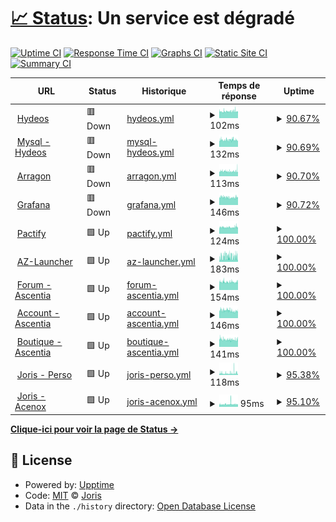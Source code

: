 # [📈 Status](https://JorisPV.github.io/Status): <!--live status--> **Un service est dégradé**

[![Uptime CI](https://github.com/Acenox/Status/workflows/Uptime%20CI/badge.svg)](https://github.com/Acenox/Status/actions?query=workflow%3A%22Uptime+CI%22)
[![Response Time CI](https://github.com/Acenox/Status/workflows/Response%20Time%20CI/badge.svg)](https://github.com/Acenox/Status/actions?query=workflow%3A%22Response+Time+CI%22)
[![Graphs CI](https://github.com/Acenox/Status/workflows/Graphs%20CI/badge.svg)](https://github.com/Acenox/Status/actions?query=workflow%3A%22Graphs+CI%22)
[![Static Site CI](https://github.com/Acenox/Status/workflows/Static%20Site%20CI/badge.svg)](https://github.com/Acenox/Status/actions?query=workflow%3A%22Static+Site+CI%22)
[![Summary CI](https://github.com/Acenox/Status/workflows/Summary%20CI/badge.svg)](https://github.com/Acenox/Status/actions?query=workflow%3A%22Summary+CI%22)

<!--start: status pages-->
<!-- This summary is generated by Upptime (https://github.com/upptime/upptime) -->
<!-- Do not edit this manually, your changes will be overwritten -->
<!-- prettier-ignore -->
| URL | Status | Historique | Temps de réponse | Uptime |
| --- | ------ | ------- | ------------- | ------ |
| <img alt="" src="https://icons.duckduckgo.com/ip3/hydeos.fr.ico" height="13"> [Hydeos](https://hydeos.fr) | 🟥 Down | [hydeos.yml](https://github.com/JorisPV/Status/commits/HEAD/history/hydeos.yml) | <details><summary><img alt="Temps de réponse" src="./graphs/hydeos/response-time-week.png" height="20"> 102ms</summary><br><a href="https://JorisPV.github.io/Status/history/hydeos"><img alt="Temps de réponse 125" src="https://img.shields.io/endpoint?url=https%3A%2F%2Fraw.githubusercontent.com%2FJorisPV%2FStatus%2FHEAD%2Fapi%2Fhydeos%2Fresponse-time.json"></a><br><a href="https://JorisPV.github.io/Status/history/hydeos"><img alt="24 heures - Temps de réponse 95" src="https://img.shields.io/endpoint?url=https%3A%2F%2Fraw.githubusercontent.com%2FJorisPV%2FStatus%2FHEAD%2Fapi%2Fhydeos%2Fresponse-time-day.json"></a><br><a href="https://JorisPV.github.io/Status/history/hydeos"><img alt="7 jours - Temps de réponse 102" src="https://img.shields.io/endpoint?url=https%3A%2F%2Fraw.githubusercontent.com%2FJorisPV%2FStatus%2FHEAD%2Fapi%2Fhydeos%2Fresponse-time-week.json"></a><br><a href="https://JorisPV.github.io/Status/history/hydeos"><img alt="30 jours - Temps de réponse 110" src="https://img.shields.io/endpoint?url=https%3A%2F%2Fraw.githubusercontent.com%2FJorisPV%2FStatus%2FHEAD%2Fapi%2Fhydeos%2Fresponse-time-month.json"></a><br><a href="https://JorisPV.github.io/Status/history/hydeos"><img alt="365 jours - Temps de réponse 123" src="https://img.shields.io/endpoint?url=https%3A%2F%2Fraw.githubusercontent.com%2FJorisPV%2FStatus%2FHEAD%2Fapi%2Fhydeos%2Fresponse-time-year.json"></a></details> | <details><summary><a href="https://JorisPV.github.io/Status/history/hydeos">90.67%</a></summary><a href="https://JorisPV.github.io/Status/history/hydeos"><img alt="Uptime 99.44%" src="https://img.shields.io/endpoint?url=https%3A%2F%2Fraw.githubusercontent.com%2FJorisPV%2FStatus%2FHEAD%2Fapi%2Fhydeos%2Fuptime.json"></a><br><a href="https://JorisPV.github.io/Status/history/hydeos"><img alt="Dernière 24 heures 34.71%" src="https://img.shields.io/endpoint?url=https%3A%2F%2Fraw.githubusercontent.com%2FJorisPV%2FStatus%2FHEAD%2Fapi%2Fhydeos%2Fuptime-day.json"></a><br><a href="https://JorisPV.github.io/Status/history/hydeos"><img alt="Dernière semaine 90.67%" src="https://img.shields.io/endpoint?url=https%3A%2F%2Fraw.githubusercontent.com%2FJorisPV%2FStatus%2FHEAD%2Fapi%2Fhydeos%2Fuptime-week.json"></a><br><a href="https://JorisPV.github.io/Status/history/hydeos"><img alt="Dernier mois 96.43%" src="https://img.shields.io/endpoint?url=https%3A%2F%2Fraw.githubusercontent.com%2FJorisPV%2FStatus%2FHEAD%2Fapi%2Fhydeos%2Fuptime-month.json"></a><br><a href="https://JorisPV.github.io/Status/history/hydeos"><img alt="Dernière année 99.13%" src="https://img.shields.io/endpoint?url=https%3A%2F%2Fraw.githubusercontent.com%2FJorisPV%2FStatus%2FHEAD%2Fapi%2Fhydeos%2Fuptime-year.json"></a></details>
| <img alt="" src="https://icons.duckduckgo.com/ip3/phpmyadmin.hydeos.fr.ico" height="13"> [Mysql - Hydeos](https://phpmyadmin.hydeos.fr) | 🟥 Down | [mysql-hydeos.yml](https://github.com/JorisPV/Status/commits/HEAD/history/mysql-hydeos.yml) | <details><summary><img alt="Temps de réponse" src="./graphs/mysql-hydeos/response-time-week.png" height="20"> 132ms</summary><br><a href="https://JorisPV.github.io/Status/history/mysql-hydeos"><img alt="Temps de réponse 136" src="https://img.shields.io/endpoint?url=https%3A%2F%2Fraw.githubusercontent.com%2FJorisPV%2FStatus%2FHEAD%2Fapi%2Fmysql-hydeos%2Fresponse-time.json"></a><br><a href="https://JorisPV.github.io/Status/history/mysql-hydeos"><img alt="24 heures - Temps de réponse 115" src="https://img.shields.io/endpoint?url=https%3A%2F%2Fraw.githubusercontent.com%2FJorisPV%2FStatus%2FHEAD%2Fapi%2Fmysql-hydeos%2Fresponse-time-day.json"></a><br><a href="https://JorisPV.github.io/Status/history/mysql-hydeos"><img alt="7 jours - Temps de réponse 132" src="https://img.shields.io/endpoint?url=https%3A%2F%2Fraw.githubusercontent.com%2FJorisPV%2FStatus%2FHEAD%2Fapi%2Fmysql-hydeos%2Fresponse-time-week.json"></a><br><a href="https://JorisPV.github.io/Status/history/mysql-hydeos"><img alt="30 jours - Temps de réponse 136" src="https://img.shields.io/endpoint?url=https%3A%2F%2Fraw.githubusercontent.com%2FJorisPV%2FStatus%2FHEAD%2Fapi%2Fmysql-hydeos%2Fresponse-time-month.json"></a><br><a href="https://JorisPV.github.io/Status/history/mysql-hydeos"><img alt="365 jours - Temps de réponse 136" src="https://img.shields.io/endpoint?url=https%3A%2F%2Fraw.githubusercontent.com%2FJorisPV%2FStatus%2FHEAD%2Fapi%2Fmysql-hydeos%2Fresponse-time-year.json"></a></details> | <details><summary><a href="https://JorisPV.github.io/Status/history/mysql-hydeos">90.69%</a></summary><a href="https://JorisPV.github.io/Status/history/mysql-hydeos"><img alt="Uptime 95.11%" src="https://img.shields.io/endpoint?url=https%3A%2F%2Fraw.githubusercontent.com%2FJorisPV%2FStatus%2FHEAD%2Fapi%2Fmysql-hydeos%2Fuptime.json"></a><br><a href="https://JorisPV.github.io/Status/history/mysql-hydeos"><img alt="Dernière 24 heures 34.81%" src="https://img.shields.io/endpoint?url=https%3A%2F%2Fraw.githubusercontent.com%2FJorisPV%2FStatus%2FHEAD%2Fapi%2Fmysql-hydeos%2Fuptime-day.json"></a><br><a href="https://JorisPV.github.io/Status/history/mysql-hydeos"><img alt="Dernière semaine 90.69%" src="https://img.shields.io/endpoint?url=https%3A%2F%2Fraw.githubusercontent.com%2FJorisPV%2FStatus%2FHEAD%2Fapi%2Fmysql-hydeos%2Fuptime-week.json"></a><br><a href="https://JorisPV.github.io/Status/history/mysql-hydeos"><img alt="Dernier mois 95.11%" src="https://img.shields.io/endpoint?url=https%3A%2F%2Fraw.githubusercontent.com%2FJorisPV%2FStatus%2FHEAD%2Fapi%2Fmysql-hydeos%2Fuptime-month.json"></a><br><a href="https://JorisPV.github.io/Status/history/mysql-hydeos"><img alt="Dernière année 95.11%" src="https://img.shields.io/endpoint?url=https%3A%2F%2Fraw.githubusercontent.com%2FJorisPV%2FStatus%2FHEAD%2Fapi%2Fmysql-hydeos%2Fuptime-year.json"></a></details>
| <img alt="" src="https://icons.duckduckgo.com/ip3/arragon.hydeos.fr.ico" height="13"> [Arragon](https://arragon.hydeos.fr) | 🟥 Down | [arragon.yml](https://github.com/JorisPV/Status/commits/HEAD/history/arragon.yml) | <details><summary><img alt="Temps de réponse" src="./graphs/arragon/response-time-week.png" height="20"> 113ms</summary><br><a href="https://JorisPV.github.io/Status/history/arragon"><img alt="Temps de réponse 124" src="https://img.shields.io/endpoint?url=https%3A%2F%2Fraw.githubusercontent.com%2FJorisPV%2FStatus%2FHEAD%2Fapi%2Farragon%2Fresponse-time.json"></a><br><a href="https://JorisPV.github.io/Status/history/arragon"><img alt="24 heures - Temps de réponse 98" src="https://img.shields.io/endpoint?url=https%3A%2F%2Fraw.githubusercontent.com%2FJorisPV%2FStatus%2FHEAD%2Fapi%2Farragon%2Fresponse-time-day.json"></a><br><a href="https://JorisPV.github.io/Status/history/arragon"><img alt="7 jours - Temps de réponse 113" src="https://img.shields.io/endpoint?url=https%3A%2F%2Fraw.githubusercontent.com%2FJorisPV%2FStatus%2FHEAD%2Fapi%2Farragon%2Fresponse-time-week.json"></a><br><a href="https://JorisPV.github.io/Status/history/arragon"><img alt="30 jours - Temps de réponse 116" src="https://img.shields.io/endpoint?url=https%3A%2F%2Fraw.githubusercontent.com%2FJorisPV%2FStatus%2FHEAD%2Fapi%2Farragon%2Fresponse-time-month.json"></a><br><a href="https://JorisPV.github.io/Status/history/arragon"><img alt="365 jours - Temps de réponse 120" src="https://img.shields.io/endpoint?url=https%3A%2F%2Fraw.githubusercontent.com%2FJorisPV%2FStatus%2FHEAD%2Fapi%2Farragon%2Fresponse-time-year.json"></a></details> | <details><summary><a href="https://JorisPV.github.io/Status/history/arragon">90.70%</a></summary><a href="https://JorisPV.github.io/Status/history/arragon"><img alt="Uptime 99.45%" src="https://img.shields.io/endpoint?url=https%3A%2F%2Fraw.githubusercontent.com%2FJorisPV%2FStatus%2FHEAD%2Fapi%2Farragon%2Fuptime.json"></a><br><a href="https://JorisPV.github.io/Status/history/arragon"><img alt="Dernière 24 heures 34.92%" src="https://img.shields.io/endpoint?url=https%3A%2F%2Fraw.githubusercontent.com%2FJorisPV%2FStatus%2FHEAD%2Fapi%2Farragon%2Fuptime-day.json"></a><br><a href="https://JorisPV.github.io/Status/history/arragon"><img alt="Dernière semaine 90.70%" src="https://img.shields.io/endpoint?url=https%3A%2F%2Fraw.githubusercontent.com%2FJorisPV%2FStatus%2FHEAD%2Fapi%2Farragon%2Fuptime-week.json"></a><br><a href="https://JorisPV.github.io/Status/history/arragon"><img alt="Dernier mois 96.45%" src="https://img.shields.io/endpoint?url=https%3A%2F%2Fraw.githubusercontent.com%2FJorisPV%2FStatus%2FHEAD%2Fapi%2Farragon%2Fuptime-month.json"></a><br><a href="https://JorisPV.github.io/Status/history/arragon"><img alt="Dernière année 99.14%" src="https://img.shields.io/endpoint?url=https%3A%2F%2Fraw.githubusercontent.com%2FJorisPV%2FStatus%2FHEAD%2Fapi%2Farragon%2Fuptime-year.json"></a></details>
| <img alt="" src="https://icons.duckduckgo.com/ip3/grafana.hydeos.fr.ico" height="13"> [Grafana](https://grafana.hydeos.fr) | 🟥 Down | [grafana.yml](https://github.com/JorisPV/Status/commits/HEAD/history/grafana.yml) | <details><summary><img alt="Temps de réponse" src="./graphs/grafana/response-time-week.png" height="20"> 146ms</summary><br><a href="https://JorisPV.github.io/Status/history/grafana"><img alt="Temps de réponse 155" src="https://img.shields.io/endpoint?url=https%3A%2F%2Fraw.githubusercontent.com%2FJorisPV%2FStatus%2FHEAD%2Fapi%2Fgrafana%2Fresponse-time.json"></a><br><a href="https://JorisPV.github.io/Status/history/grafana"><img alt="24 heures - Temps de réponse 147" src="https://img.shields.io/endpoint?url=https%3A%2F%2Fraw.githubusercontent.com%2FJorisPV%2FStatus%2FHEAD%2Fapi%2Fgrafana%2Fresponse-time-day.json"></a><br><a href="https://JorisPV.github.io/Status/history/grafana"><img alt="7 jours - Temps de réponse 146" src="https://img.shields.io/endpoint?url=https%3A%2F%2Fraw.githubusercontent.com%2FJorisPV%2FStatus%2FHEAD%2Fapi%2Fgrafana%2Fresponse-time-week.json"></a><br><a href="https://JorisPV.github.io/Status/history/grafana"><img alt="30 jours - Temps de réponse 155" src="https://img.shields.io/endpoint?url=https%3A%2F%2Fraw.githubusercontent.com%2FJorisPV%2FStatus%2FHEAD%2Fapi%2Fgrafana%2Fresponse-time-month.json"></a><br><a href="https://JorisPV.github.io/Status/history/grafana"><img alt="365 jours - Temps de réponse 155" src="https://img.shields.io/endpoint?url=https%3A%2F%2Fraw.githubusercontent.com%2FJorisPV%2FStatus%2FHEAD%2Fapi%2Fgrafana%2Fresponse-time-year.json"></a></details> | <details><summary><a href="https://JorisPV.github.io/Status/history/grafana">90.72%</a></summary><a href="https://JorisPV.github.io/Status/history/grafana"><img alt="Uptime 96.66%" src="https://img.shields.io/endpoint?url=https%3A%2F%2Fraw.githubusercontent.com%2FJorisPV%2FStatus%2FHEAD%2Fapi%2Fgrafana%2Fuptime.json"></a><br><a href="https://JorisPV.github.io/Status/history/grafana"><img alt="Dernière 24 heures 35.02%" src="https://img.shields.io/endpoint?url=https%3A%2F%2Fraw.githubusercontent.com%2FJorisPV%2FStatus%2FHEAD%2Fapi%2Fgrafana%2Fuptime-day.json"></a><br><a href="https://JorisPV.github.io/Status/history/grafana"><img alt="Dernière semaine 90.72%" src="https://img.shields.io/endpoint?url=https%3A%2F%2Fraw.githubusercontent.com%2FJorisPV%2FStatus%2FHEAD%2Fapi%2Fgrafana%2Fuptime-week.json"></a><br><a href="https://JorisPV.github.io/Status/history/grafana"><img alt="Dernier mois 96.66%" src="https://img.shields.io/endpoint?url=https%3A%2F%2Fraw.githubusercontent.com%2FJorisPV%2FStatus%2FHEAD%2Fapi%2Fgrafana%2Fuptime-month.json"></a><br><a href="https://JorisPV.github.io/Status/history/grafana"><img alt="Dernière année 96.66%" src="https://img.shields.io/endpoint?url=https%3A%2F%2Fraw.githubusercontent.com%2FJorisPV%2FStatus%2FHEAD%2Fapi%2Fgrafana%2Fuptime-year.json"></a></details>
| <img alt="" src="https://icons.duckduckgo.com/ip3/www.pactify.fr.ico" height="13"> [Pactify](https://www.pactify.fr/) | 🟩 Up | [pactify.yml](https://github.com/JorisPV/Status/commits/HEAD/history/pactify.yml) | <details><summary><img alt="Temps de réponse" src="./graphs/pactify/response-time-week.png" height="20"> 124ms</summary><br><a href="https://JorisPV.github.io/Status/history/pactify"><img alt="Temps de réponse 238" src="https://img.shields.io/endpoint?url=https%3A%2F%2Fraw.githubusercontent.com%2FJorisPV%2FStatus%2FHEAD%2Fapi%2Fpactify%2Fresponse-time.json"></a><br><a href="https://JorisPV.github.io/Status/history/pactify"><img alt="24 heures - Temps de réponse 123" src="https://img.shields.io/endpoint?url=https%3A%2F%2Fraw.githubusercontent.com%2FJorisPV%2FStatus%2FHEAD%2Fapi%2Fpactify%2Fresponse-time-day.json"></a><br><a href="https://JorisPV.github.io/Status/history/pactify"><img alt="7 jours - Temps de réponse 124" src="https://img.shields.io/endpoint?url=https%3A%2F%2Fraw.githubusercontent.com%2FJorisPV%2FStatus%2FHEAD%2Fapi%2Fpactify%2Fresponse-time-week.json"></a><br><a href="https://JorisPV.github.io/Status/history/pactify"><img alt="30 jours - Temps de réponse 132" src="https://img.shields.io/endpoint?url=https%3A%2F%2Fraw.githubusercontent.com%2FJorisPV%2FStatus%2FHEAD%2Fapi%2Fpactify%2Fresponse-time-month.json"></a><br><a href="https://JorisPV.github.io/Status/history/pactify"><img alt="365 jours - Temps de réponse 209" src="https://img.shields.io/endpoint?url=https%3A%2F%2Fraw.githubusercontent.com%2FJorisPV%2FStatus%2FHEAD%2Fapi%2Fpactify%2Fresponse-time-year.json"></a></details> | <details><summary><a href="https://JorisPV.github.io/Status/history/pactify">100.00%</a></summary><a href="https://JorisPV.github.io/Status/history/pactify"><img alt="Uptime 99.92%" src="https://img.shields.io/endpoint?url=https%3A%2F%2Fraw.githubusercontent.com%2FJorisPV%2FStatus%2FHEAD%2Fapi%2Fpactify%2Fuptime.json"></a><br><a href="https://JorisPV.github.io/Status/history/pactify"><img alt="Dernière 24 heures 100.00%" src="https://img.shields.io/endpoint?url=https%3A%2F%2Fraw.githubusercontent.com%2FJorisPV%2FStatus%2FHEAD%2Fapi%2Fpactify%2Fuptime-day.json"></a><br><a href="https://JorisPV.github.io/Status/history/pactify"><img alt="Dernière semaine 100.00%" src="https://img.shields.io/endpoint?url=https%3A%2F%2Fraw.githubusercontent.com%2FJorisPV%2FStatus%2FHEAD%2Fapi%2Fpactify%2Fuptime-week.json"></a><br><a href="https://JorisPV.github.io/Status/history/pactify"><img alt="Dernier mois 99.95%" src="https://img.shields.io/endpoint?url=https%3A%2F%2Fraw.githubusercontent.com%2FJorisPV%2FStatus%2FHEAD%2Fapi%2Fpactify%2Fuptime-month.json"></a><br><a href="https://JorisPV.github.io/Status/history/pactify"><img alt="Dernière année 99.90%" src="https://img.shields.io/endpoint?url=https%3A%2F%2Fraw.githubusercontent.com%2FJorisPV%2FStatus%2FHEAD%2Fapi%2Fpactify%2Fuptime-year.json"></a></details>
| <img alt="" src="https://icons.duckduckgo.com/ip3/az-launcher.nz.ico" height="13"> [AZ-Launcher](https://az-launcher.nz/) | 🟩 Up | [az-launcher.yml](https://github.com/JorisPV/Status/commits/HEAD/history/az-launcher.yml) | <details><summary><img alt="Temps de réponse" src="./graphs/az-launcher/response-time-week.png" height="20"> 183ms</summary><br><a href="https://JorisPV.github.io/Status/history/az-launcher"><img alt="Temps de réponse 394" src="https://img.shields.io/endpoint?url=https%3A%2F%2Fraw.githubusercontent.com%2FJorisPV%2FStatus%2FHEAD%2Fapi%2Faz-launcher%2Fresponse-time.json"></a><br><a href="https://JorisPV.github.io/Status/history/az-launcher"><img alt="24 heures - Temps de réponse 189" src="https://img.shields.io/endpoint?url=https%3A%2F%2Fraw.githubusercontent.com%2FJorisPV%2FStatus%2FHEAD%2Fapi%2Faz-launcher%2Fresponse-time-day.json"></a><br><a href="https://JorisPV.github.io/Status/history/az-launcher"><img alt="7 jours - Temps de réponse 183" src="https://img.shields.io/endpoint?url=https%3A%2F%2Fraw.githubusercontent.com%2FJorisPV%2FStatus%2FHEAD%2Fapi%2Faz-launcher%2Fresponse-time-week.json"></a><br><a href="https://JorisPV.github.io/Status/history/az-launcher"><img alt="30 jours - Temps de réponse 187" src="https://img.shields.io/endpoint?url=https%3A%2F%2Fraw.githubusercontent.com%2FJorisPV%2FStatus%2FHEAD%2Fapi%2Faz-launcher%2Fresponse-time-month.json"></a><br><a href="https://JorisPV.github.io/Status/history/az-launcher"><img alt="365 jours - Temps de réponse 393" src="https://img.shields.io/endpoint?url=https%3A%2F%2Fraw.githubusercontent.com%2FJorisPV%2FStatus%2FHEAD%2Fapi%2Faz-launcher%2Fresponse-time-year.json"></a></details> | <details><summary><a href="https://JorisPV.github.io/Status/history/az-launcher">100.00%</a></summary><a href="https://JorisPV.github.io/Status/history/az-launcher"><img alt="Uptime 99.94%" src="https://img.shields.io/endpoint?url=https%3A%2F%2Fraw.githubusercontent.com%2FJorisPV%2FStatus%2FHEAD%2Fapi%2Faz-launcher%2Fuptime.json"></a><br><a href="https://JorisPV.github.io/Status/history/az-launcher"><img alt="Dernière 24 heures 100.00%" src="https://img.shields.io/endpoint?url=https%3A%2F%2Fraw.githubusercontent.com%2FJorisPV%2FStatus%2FHEAD%2Fapi%2Faz-launcher%2Fuptime-day.json"></a><br><a href="https://JorisPV.github.io/Status/history/az-launcher"><img alt="Dernière semaine 100.00%" src="https://img.shields.io/endpoint?url=https%3A%2F%2Fraw.githubusercontent.com%2FJorisPV%2FStatus%2FHEAD%2Fapi%2Faz-launcher%2Fuptime-week.json"></a><br><a href="https://JorisPV.github.io/Status/history/az-launcher"><img alt="Dernier mois 100.00%" src="https://img.shields.io/endpoint?url=https%3A%2F%2Fraw.githubusercontent.com%2FJorisPV%2FStatus%2FHEAD%2Fapi%2Faz-launcher%2Fuptime-month.json"></a><br><a href="https://JorisPV.github.io/Status/history/az-launcher"><img alt="Dernière année 99.92%" src="https://img.shields.io/endpoint?url=https%3A%2F%2Fraw.githubusercontent.com%2FJorisPV%2FStatus%2FHEAD%2Fapi%2Faz-launcher%2Fuptime-year.json"></a></details>
| <img alt="" src="https://icons.duckduckgo.com/ip3/community.ascentia.fr.ico" height="13"> [Forum - Ascentia](https://community.ascentia.fr/) | 🟩 Up | [forum-ascentia.yml](https://github.com/JorisPV/Status/commits/HEAD/history/forum-ascentia.yml) | <details><summary><img alt="Temps de réponse" src="./graphs/forum-ascentia/response-time-week.png" height="20"> 154ms</summary><br><a href="https://JorisPV.github.io/Status/history/forum-ascentia"><img alt="Temps de réponse 299" src="https://img.shields.io/endpoint?url=https%3A%2F%2Fraw.githubusercontent.com%2FJorisPV%2FStatus%2FHEAD%2Fapi%2Fforum-ascentia%2Fresponse-time.json"></a><br><a href="https://JorisPV.github.io/Status/history/forum-ascentia"><img alt="24 heures - Temps de réponse 164" src="https://img.shields.io/endpoint?url=https%3A%2F%2Fraw.githubusercontent.com%2FJorisPV%2FStatus%2FHEAD%2Fapi%2Fforum-ascentia%2Fresponse-time-day.json"></a><br><a href="https://JorisPV.github.io/Status/history/forum-ascentia"><img alt="7 jours - Temps de réponse 154" src="https://img.shields.io/endpoint?url=https%3A%2F%2Fraw.githubusercontent.com%2FJorisPV%2FStatus%2FHEAD%2Fapi%2Fforum-ascentia%2Fresponse-time-week.json"></a><br><a href="https://JorisPV.github.io/Status/history/forum-ascentia"><img alt="30 jours - Temps de réponse 168" src="https://img.shields.io/endpoint?url=https%3A%2F%2Fraw.githubusercontent.com%2FJorisPV%2FStatus%2FHEAD%2Fapi%2Fforum-ascentia%2Fresponse-time-month.json"></a><br><a href="https://JorisPV.github.io/Status/history/forum-ascentia"><img alt="365 jours - Temps de réponse 266" src="https://img.shields.io/endpoint?url=https%3A%2F%2Fraw.githubusercontent.com%2FJorisPV%2FStatus%2FHEAD%2Fapi%2Fforum-ascentia%2Fresponse-time-year.json"></a></details> | <details><summary><a href="https://JorisPV.github.io/Status/history/forum-ascentia">100.00%</a></summary><a href="https://JorisPV.github.io/Status/history/forum-ascentia"><img alt="Uptime 99.78%" src="https://img.shields.io/endpoint?url=https%3A%2F%2Fraw.githubusercontent.com%2FJorisPV%2FStatus%2FHEAD%2Fapi%2Fforum-ascentia%2Fuptime.json"></a><br><a href="https://JorisPV.github.io/Status/history/forum-ascentia"><img alt="Dernière 24 heures 100.00%" src="https://img.shields.io/endpoint?url=https%3A%2F%2Fraw.githubusercontent.com%2FJorisPV%2FStatus%2FHEAD%2Fapi%2Fforum-ascentia%2Fuptime-day.json"></a><br><a href="https://JorisPV.github.io/Status/history/forum-ascentia"><img alt="Dernière semaine 100.00%" src="https://img.shields.io/endpoint?url=https%3A%2F%2Fraw.githubusercontent.com%2FJorisPV%2FStatus%2FHEAD%2Fapi%2Fforum-ascentia%2Fuptime-week.json"></a><br><a href="https://JorisPV.github.io/Status/history/forum-ascentia"><img alt="Dernier mois 100.00%" src="https://img.shields.io/endpoint?url=https%3A%2F%2Fraw.githubusercontent.com%2FJorisPV%2FStatus%2FHEAD%2Fapi%2Fforum-ascentia%2Fuptime-month.json"></a><br><a href="https://JorisPV.github.io/Status/history/forum-ascentia"><img alt="Dernière année 99.91%" src="https://img.shields.io/endpoint?url=https%3A%2F%2Fraw.githubusercontent.com%2FJorisPV%2FStatus%2FHEAD%2Fapi%2Fforum-ascentia%2Fuptime-year.json"></a></details>
| <img alt="" src="https://icons.duckduckgo.com/ip3/account.ascentia.fr.ico" height="13"> [Account - Ascentia](https://account.ascentia.fr/) | 🟩 Up | [account-ascentia.yml](https://github.com/JorisPV/Status/commits/HEAD/history/account-ascentia.yml) | <details><summary><img alt="Temps de réponse" src="./graphs/account-ascentia/response-time-week.png" height="20"> 146ms</summary><br><a href="https://JorisPV.github.io/Status/history/account-ascentia"><img alt="Temps de réponse 282" src="https://img.shields.io/endpoint?url=https%3A%2F%2Fraw.githubusercontent.com%2FJorisPV%2FStatus%2FHEAD%2Fapi%2Faccount-ascentia%2Fresponse-time.json"></a><br><a href="https://JorisPV.github.io/Status/history/account-ascentia"><img alt="24 heures - Temps de réponse 139" src="https://img.shields.io/endpoint?url=https%3A%2F%2Fraw.githubusercontent.com%2FJorisPV%2FStatus%2FHEAD%2Fapi%2Faccount-ascentia%2Fresponse-time-day.json"></a><br><a href="https://JorisPV.github.io/Status/history/account-ascentia"><img alt="7 jours - Temps de réponse 146" src="https://img.shields.io/endpoint?url=https%3A%2F%2Fraw.githubusercontent.com%2FJorisPV%2FStatus%2FHEAD%2Fapi%2Faccount-ascentia%2Fresponse-time-week.json"></a><br><a href="https://JorisPV.github.io/Status/history/account-ascentia"><img alt="30 jours - Temps de réponse 159" src="https://img.shields.io/endpoint?url=https%3A%2F%2Fraw.githubusercontent.com%2FJorisPV%2FStatus%2FHEAD%2Fapi%2Faccount-ascentia%2Fresponse-time-month.json"></a><br><a href="https://JorisPV.github.io/Status/history/account-ascentia"><img alt="365 jours - Temps de réponse 257" src="https://img.shields.io/endpoint?url=https%3A%2F%2Fraw.githubusercontent.com%2FJorisPV%2FStatus%2FHEAD%2Fapi%2Faccount-ascentia%2Fresponse-time-year.json"></a></details> | <details><summary><a href="https://JorisPV.github.io/Status/history/account-ascentia">100.00%</a></summary><a href="https://JorisPV.github.io/Status/history/account-ascentia"><img alt="Uptime 63.88%" src="https://img.shields.io/endpoint?url=https%3A%2F%2Fraw.githubusercontent.com%2FJorisPV%2FStatus%2FHEAD%2Fapi%2Faccount-ascentia%2Fuptime.json"></a><br><a href="https://JorisPV.github.io/Status/history/account-ascentia"><img alt="Dernière 24 heures 100.00%" src="https://img.shields.io/endpoint?url=https%3A%2F%2Fraw.githubusercontent.com%2FJorisPV%2FStatus%2FHEAD%2Fapi%2Faccount-ascentia%2Fuptime-day.json"></a><br><a href="https://JorisPV.github.io/Status/history/account-ascentia"><img alt="Dernière semaine 100.00%" src="https://img.shields.io/endpoint?url=https%3A%2F%2Fraw.githubusercontent.com%2FJorisPV%2FStatus%2FHEAD%2Fapi%2Faccount-ascentia%2Fuptime-week.json"></a><br><a href="https://JorisPV.github.io/Status/history/account-ascentia"><img alt="Dernier mois 62.06%" src="https://img.shields.io/endpoint?url=https%3A%2F%2Fraw.githubusercontent.com%2FJorisPV%2FStatus%2FHEAD%2Fapi%2Faccount-ascentia%2Fuptime-month.json"></a><br><a href="https://JorisPV.github.io/Status/history/account-ascentia"><img alt="Dernière année 43.50%" src="https://img.shields.io/endpoint?url=https%3A%2F%2Fraw.githubusercontent.com%2FJorisPV%2FStatus%2FHEAD%2Fapi%2Faccount-ascentia%2Fuptime-year.json"></a></details>
| <img alt="" src="https://icons.duckduckgo.com/ip3/store.ascentia.fr.ico" height="13"> [Boutique - Ascentia](https://store.ascentia.fr/) | 🟩 Up | [boutique-ascentia.yml](https://github.com/JorisPV/Status/commits/HEAD/history/boutique-ascentia.yml) | <details><summary><img alt="Temps de réponse" src="./graphs/boutique-ascentia/response-time-week.png" height="20"> 141ms</summary><br><a href="https://JorisPV.github.io/Status/history/boutique-ascentia"><img alt="Temps de réponse 187" src="https://img.shields.io/endpoint?url=https%3A%2F%2Fraw.githubusercontent.com%2FJorisPV%2FStatus%2FHEAD%2Fapi%2Fboutique-ascentia%2Fresponse-time.json"></a><br><a href="https://JorisPV.github.io/Status/history/boutique-ascentia"><img alt="24 heures - Temps de réponse 146" src="https://img.shields.io/endpoint?url=https%3A%2F%2Fraw.githubusercontent.com%2FJorisPV%2FStatus%2FHEAD%2Fapi%2Fboutique-ascentia%2Fresponse-time-day.json"></a><br><a href="https://JorisPV.github.io/Status/history/boutique-ascentia"><img alt="7 jours - Temps de réponse 141" src="https://img.shields.io/endpoint?url=https%3A%2F%2Fraw.githubusercontent.com%2FJorisPV%2FStatus%2FHEAD%2Fapi%2Fboutique-ascentia%2Fresponse-time-week.json"></a><br><a href="https://JorisPV.github.io/Status/history/boutique-ascentia"><img alt="30 jours - Temps de réponse 143" src="https://img.shields.io/endpoint?url=https%3A%2F%2Fraw.githubusercontent.com%2FJorisPV%2FStatus%2FHEAD%2Fapi%2Fboutique-ascentia%2Fresponse-time-month.json"></a><br><a href="https://JorisPV.github.io/Status/history/boutique-ascentia"><img alt="365 jours - Temps de réponse 172" src="https://img.shields.io/endpoint?url=https%3A%2F%2Fraw.githubusercontent.com%2FJorisPV%2FStatus%2FHEAD%2Fapi%2Fboutique-ascentia%2Fresponse-time-year.json"></a></details> | <details><summary><a href="https://JorisPV.github.io/Status/history/boutique-ascentia">100.00%</a></summary><a href="https://JorisPV.github.io/Status/history/boutique-ascentia"><img alt="Uptime 99.92%" src="https://img.shields.io/endpoint?url=https%3A%2F%2Fraw.githubusercontent.com%2FJorisPV%2FStatus%2FHEAD%2Fapi%2Fboutique-ascentia%2Fuptime.json"></a><br><a href="https://JorisPV.github.io/Status/history/boutique-ascentia"><img alt="Dernière 24 heures 100.00%" src="https://img.shields.io/endpoint?url=https%3A%2F%2Fraw.githubusercontent.com%2FJorisPV%2FStatus%2FHEAD%2Fapi%2Fboutique-ascentia%2Fuptime-day.json"></a><br><a href="https://JorisPV.github.io/Status/history/boutique-ascentia"><img alt="Dernière semaine 100.00%" src="https://img.shields.io/endpoint?url=https%3A%2F%2Fraw.githubusercontent.com%2FJorisPV%2FStatus%2FHEAD%2Fapi%2Fboutique-ascentia%2Fuptime-week.json"></a><br><a href="https://JorisPV.github.io/Status/history/boutique-ascentia"><img alt="Dernier mois 100.00%" src="https://img.shields.io/endpoint?url=https%3A%2F%2Fraw.githubusercontent.com%2FJorisPV%2FStatus%2FHEAD%2Fapi%2Fboutique-ascentia%2Fuptime-month.json"></a><br><a href="https://JorisPV.github.io/Status/history/boutique-ascentia"><img alt="Dernière année 99.90%" src="https://img.shields.io/endpoint?url=https%3A%2F%2Fraw.githubusercontent.com%2FJorisPV%2FStatus%2FHEAD%2Fapi%2Fboutique-ascentia%2Fuptime-year.json"></a></details>
| <img alt="" src="https://icons.duckduckgo.com/ip3/joris-parmentier.fr.ico" height="13"> [Joris - Perso](https://joris-parmentier.fr) | 🟩 Up | [joris-perso.yml](https://github.com/JorisPV/Status/commits/HEAD/history/joris-perso.yml) | <details><summary><img alt="Temps de réponse" src="./graphs/joris-perso/response-time-week.png" height="20"> 118ms</summary><br><a href="https://JorisPV.github.io/Status/history/joris-perso"><img alt="Temps de réponse 91" src="https://img.shields.io/endpoint?url=https%3A%2F%2Fraw.githubusercontent.com%2FJorisPV%2FStatus%2FHEAD%2Fapi%2Fjoris-perso%2Fresponse-time.json"></a><br><a href="https://JorisPV.github.io/Status/history/joris-perso"><img alt="24 heures - Temps de réponse 108" src="https://img.shields.io/endpoint?url=https%3A%2F%2Fraw.githubusercontent.com%2FJorisPV%2FStatus%2FHEAD%2Fapi%2Fjoris-perso%2Fresponse-time-day.json"></a><br><a href="https://JorisPV.github.io/Status/history/joris-perso"><img alt="7 jours - Temps de réponse 118" src="https://img.shields.io/endpoint?url=https%3A%2F%2Fraw.githubusercontent.com%2FJorisPV%2FStatus%2FHEAD%2Fapi%2Fjoris-perso%2Fresponse-time-week.json"></a><br><a href="https://JorisPV.github.io/Status/history/joris-perso"><img alt="30 jours - Temps de réponse 111" src="https://img.shields.io/endpoint?url=https%3A%2F%2Fraw.githubusercontent.com%2FJorisPV%2FStatus%2FHEAD%2Fapi%2Fjoris-perso%2Fresponse-time-month.json"></a><br><a href="https://JorisPV.github.io/Status/history/joris-perso"><img alt="365 jours - Temps de réponse 90" src="https://img.shields.io/endpoint?url=https%3A%2F%2Fraw.githubusercontent.com%2FJorisPV%2FStatus%2FHEAD%2Fapi%2Fjoris-perso%2Fresponse-time-year.json"></a></details> | <details><summary><a href="https://JorisPV.github.io/Status/history/joris-perso">95.38%</a></summary><a href="https://JorisPV.github.io/Status/history/joris-perso"><img alt="Uptime 99.85%" src="https://img.shields.io/endpoint?url=https%3A%2F%2Fraw.githubusercontent.com%2FJorisPV%2FStatus%2FHEAD%2Fapi%2Fjoris-perso%2Fuptime.json"></a><br><a href="https://JorisPV.github.io/Status/history/joris-perso"><img alt="Dernière 24 heures 100.00%" src="https://img.shields.io/endpoint?url=https%3A%2F%2Fraw.githubusercontent.com%2FJorisPV%2FStatus%2FHEAD%2Fapi%2Fjoris-perso%2Fuptime-day.json"></a><br><a href="https://JorisPV.github.io/Status/history/joris-perso"><img alt="Dernière semaine 95.38%" src="https://img.shields.io/endpoint?url=https%3A%2F%2Fraw.githubusercontent.com%2FJorisPV%2FStatus%2FHEAD%2Fapi%2Fjoris-perso%2Fuptime-week.json"></a><br><a href="https://JorisPV.github.io/Status/history/joris-perso"><img alt="Dernier mois 98.76%" src="https://img.shields.io/endpoint?url=https%3A%2F%2Fraw.githubusercontent.com%2FJorisPV%2FStatus%2FHEAD%2Fapi%2Fjoris-perso%2Fuptime-month.json"></a><br><a href="https://JorisPV.github.io/Status/history/joris-perso"><img alt="Dernière année 99.83%" src="https://img.shields.io/endpoint?url=https%3A%2F%2Fraw.githubusercontent.com%2FJorisPV%2FStatus%2FHEAD%2Fapi%2Fjoris-perso%2Fuptime-year.json"></a></details>
| <img alt="" src="https://icons.duckduckgo.com/ip3/acenox.fr.ico" height="13"> [Joris - Acenox](https://acenox.fr) | 🟩 Up | [joris-acenox.yml](https://github.com/JorisPV/Status/commits/HEAD/history/joris-acenox.yml) | <details><summary><img alt="Temps de réponse" src="./graphs/joris-acenox/response-time-week.png" height="20"> 95ms</summary><br><a href="https://JorisPV.github.io/Status/history/joris-acenox"><img alt="Temps de réponse 80" src="https://img.shields.io/endpoint?url=https%3A%2F%2Fraw.githubusercontent.com%2FJorisPV%2FStatus%2FHEAD%2Fapi%2Fjoris-acenox%2Fresponse-time.json"></a><br><a href="https://JorisPV.github.io/Status/history/joris-acenox"><img alt="24 heures - Temps de réponse 91" src="https://img.shields.io/endpoint?url=https%3A%2F%2Fraw.githubusercontent.com%2FJorisPV%2FStatus%2FHEAD%2Fapi%2Fjoris-acenox%2Fresponse-time-day.json"></a><br><a href="https://JorisPV.github.io/Status/history/joris-acenox"><img alt="7 jours - Temps de réponse 95" src="https://img.shields.io/endpoint?url=https%3A%2F%2Fraw.githubusercontent.com%2FJorisPV%2FStatus%2FHEAD%2Fapi%2Fjoris-acenox%2Fresponse-time-week.json"></a><br><a href="https://JorisPV.github.io/Status/history/joris-acenox"><img alt="30 jours - Temps de réponse 97" src="https://img.shields.io/endpoint?url=https%3A%2F%2Fraw.githubusercontent.com%2FJorisPV%2FStatus%2FHEAD%2Fapi%2Fjoris-acenox%2Fresponse-time-month.json"></a><br><a href="https://JorisPV.github.io/Status/history/joris-acenox"><img alt="365 jours - Temps de réponse 82" src="https://img.shields.io/endpoint?url=https%3A%2F%2Fraw.githubusercontent.com%2FJorisPV%2FStatus%2FHEAD%2Fapi%2Fjoris-acenox%2Fresponse-time-year.json"></a></details> | <details><summary><a href="https://JorisPV.github.io/Status/history/joris-acenox">95.10%</a></summary><a href="https://JorisPV.github.io/Status/history/joris-acenox"><img alt="Uptime 99.27%" src="https://img.shields.io/endpoint?url=https%3A%2F%2Fraw.githubusercontent.com%2FJorisPV%2FStatus%2FHEAD%2Fapi%2Fjoris-acenox%2Fuptime.json"></a><br><a href="https://JorisPV.github.io/Status/history/joris-acenox"><img alt="Dernière 24 heures 100.00%" src="https://img.shields.io/endpoint?url=https%3A%2F%2Fraw.githubusercontent.com%2FJorisPV%2FStatus%2FHEAD%2Fapi%2Fjoris-acenox%2Fuptime-day.json"></a><br><a href="https://JorisPV.github.io/Status/history/joris-acenox"><img alt="Dernière semaine 95.10%" src="https://img.shields.io/endpoint?url=https%3A%2F%2Fraw.githubusercontent.com%2FJorisPV%2FStatus%2FHEAD%2Fapi%2Fjoris-acenox%2Fuptime-week.json"></a><br><a href="https://JorisPV.github.io/Status/history/joris-acenox"><img alt="Dernier mois 92.19%" src="https://img.shields.io/endpoint?url=https%3A%2F%2Fraw.githubusercontent.com%2FJorisPV%2FStatus%2FHEAD%2Fapi%2Fjoris-acenox%2Fuptime-month.json"></a><br><a href="https://JorisPV.github.io/Status/history/joris-acenox"><img alt="Dernière année 98.93%" src="https://img.shields.io/endpoint?url=https%3A%2F%2Fraw.githubusercontent.com%2FJorisPV%2FStatus%2FHEAD%2Fapi%2Fjoris-acenox%2Fuptime-year.json"></a></details>

<!--end: status pages-->

[**Clique-ici pour voir la page de Status →**](https://jorispv.github.io/Status)

## 📄 License

- Powered by: [Upptime](https://github.com/upptime/upptime)
- Code: [MIT](./LICENSE) © [Joris](https://hydeos.fr)
- Data in the `./history` directory: [Open Database License](https://opendatacommons.org/licenses/odbl/1-0/)
